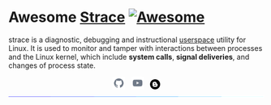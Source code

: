 # Awesome [Strace](https://en.wikipedia.org/wiki/Strace) [![Awesome](https://awesome.re/badge.svg)](https://awesome.re)
strace is a diagnostic, debugging and instructional [userspace](https://en.wikipedia.org/wiki/User_space_and_kernel_space) utility for Linux.  It is used to monitor and tamper with interactions between processes and the Linux kernel, which include **system calls**, **signal deliveries**, and changes of process state.
<p align="center">
    <a href="https://github.com/cybersecurity-dev/"><img height="25" src="https://github.com/cybersecurity-dev/cybersecurity-dev/blob/main/assets/github.svg" alt="GitHub"></a>
    &nbsp;
    <a href="https://www.youtube.com/@CyberThreatDefence"><img height="25" src="https://github.com/cybersecurity-dev/cybersecurity-dev/blob/main/assets/youtube.svg" alt="YouTube"></a>
    &nbsp;
    <a href="https://cyberthreatdefence.com/my_awesome_lists"><img height="20" src="https://github.com/cybersecurity-dev/cybersecurity-dev/blob/main/assets/blog.svg" alt="My Awesome Lists"></a>
    <img src="https://github.com/cybersecurity-dev/cybersecurity-dev/blob/main/assets/bar.gif">
</p>

